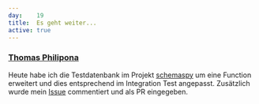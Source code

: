 ```yaml
---
day: 	19
title:	Es geht weiter...
active: true
---
```



### [Thomas Philipona](https://github.com/phil-pona)
Heute habe ich die Testdatenbank im Projekt [schemaspy](https://github.com/drnoa/schemaspy) um eine Function erweitert und dies entsprechend im Integration Test angepasst. 
Zusätzlich wurde mein [Issue](https://github.com/openshift/sti-php/issues/73) commentiert und als PR eingegeben. 
